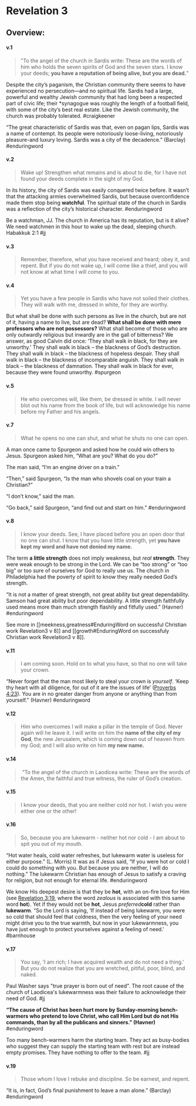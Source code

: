 # Revelation 3

## Overview:



#### v.1
>"To the angel of the church in Sardis write:
>These are the words of him who holds the seven spirits of God and the seven stars. I know your deeds; **you have a reputation of being alive, but you are dead.**"

Despite the city’s paganism, the Christian community there seems to have experienced no persecution—and no spiritual life. Sardis had a large, powerful and wealthy Jewish community that had long been a respected part of civic life; their \*synagogue was roughly the length of a football field, with some of the city’s best real estate. Like the Jewish community, the church was probably tolerated.
#craigkeener 

“The great characteristic of Sardis was that, even on pagan lips, Sardis was a name of contempt. Its people were notoriously loose-living, notoriously pleasure-and luxury loving. Sardis was a city of the decadence.” (Barclay)
#enduringword 


#### v.2
>Wake up! Strengthen what remains and is about to die, for I have not found your deeds complete in the sight of my God.

In its history, the city of Sardis was easily conquered twice before. It wasn’t that the attacking armies overwhelmed Sardis, but because overconfidence made them stop being **watchful**. The spiritual state of the church in Sardis was a reflection of the city’s historical character.
#enduringword 

Be a watchman, JJ. The church in America has its reputation, but is it alive? We need watchmen in this hour to wake up the dead, sleeping church. Habakkuk 2:1
#jj 

#### v.3
>Remember, therefore, what you have received and heard; obey it, and repent. But if you do not wake up, I will come like a thief, and you will not know at what time I will come to you.

#### v.4
>Yet you have a few people in Sardis who have not soiled their clothes. They will walk with me, dressed in white, for they are worthy.

But what shall be done with such persons as live in the church, but are not of it, having a name to live, but are dead? **What shall be done with mere professors who are not possessors?** What shall become of those who are only outwardly religious but inwardly are in the gall of bitterness? We answer, as good Calvin did once: ‘They shall walk in black, for they are unworthy.’ They shall walk in black – the blackness of God’s destruction. They shall walk in black – the blackness of hopeless despair. They shall walk in black – the blackness of incomparable anguish. They shall walk in black – the blackness of damnation. They shall walk in black for ever, because they were found unworthy.
#spurgeon 

#### v.5
>He who overcomes will, like them, be dressed in white. I will never blot out his name from the book of life, but will acknowledge his name before my Father and his angels.

#### v.7
>What he opens no one can shut, and what he shuts no one can open.

A man once came to Spurgeon and asked how he could win others to Jesus. Spurgeon asked him, “What are you? What do you do?”

The man said, “I’m an engine driver on a train.”

“Then,” said Spurgeon, “Is the man who shovels coal on your train a Christian?”

“I don’t know,” said the man.

“Go back,” said Spurgeon, “and find out and start on him.”
#enduringword 

#### v.8
>I know your deeds. See, I have placed before you an open door that no one can shut. I know that you have little strength, yet **you have kept my word and have not denied my name.**

The term **a little strength** does not imply weakness, but _real_ **strength**. They were weak enough to be strong in the Lord. We can be “too strong” or “too big” or too sure of ourselves for God to really use us. The church in Philadelphia had the poverty of spirit to know they really needed God’s strength.

“It is not a matter of great strength, not great ability but great dependability. Samson had great ability but poor dependability. A little strength faithfully used means more than much strength flashily and fitfully used.” (Havner)
#enduringword 

See more in [[meekness,greatness#EnduringWord on successful Christian work Revelation3 v 8]] and [[growth#EnduringWord on successfuly Christian work Revelation3 v 8]].

#### v.11
>I am coming soon. Hold on to what you have, so that no one will take your crown.

“Never forget that the man most likely to steal your crown is _yourself_. ‘Keep thy heart with all diligence, for out of it are the issues of life’ ([Proverbs 4:23](Proverbs4.md#v.23)). You are in no greater danger from anyone or anything than from yourself.” (Havner)
#enduringword 

#### v.12
>Him who overcomes I will make a pillar in the temple of God. Never again will he leave it. I will write on him the **name of the city of my God**, the new Jerusalem, which is coming down out of heaven from my God; and I will also write on him **my new name.**

#### v.14
> “To the angel of the church in Laodicea write: These are the words of the Amen, the faithful and true witness, the ruler of God’s creation.

#### v.15
>I know your deeds, that you are neither cold nor hot. I wish you were either one or the other!

#### v.16
>So, because you are lukewarm - neither hot nor cold - I am about to spit you out of my mouth.

 “Hot water heals, cold water refreshes, but lukewarm water is useless for either purpose.” (L. Morris) It was as if Jesus said, “If you were hot or cold I could do something with you. But because you are neither, I will do nothing.” The lukewarm Christian has enough of Jesus to satisfy a craving for religion, but not enough for eternal life.
  #enduringword
  
 We know His deepest desire is that they be **hot**, with an on-fire love for Him (see [Revelation 3:19](Revelation3#v.19), where the word _zealous_ is associated with this same word **hot**). Yet if they would not be **hot**, Jesus _preferred_**cold** rather than **lukewarm**. “So the Lord is saying, ‘If instead of being lukewarm, you were so cold that should feel that coldness, then the very feeling of your need might drive you to the true warmth, but now in your lukewarmness, you have just enough to protect yourselves against a feeling of need.'
 #barnhouse 
 
 #### v.17
>You say, 'I am rich; I have acquired wealth and do not need a thing.' But you do not realize that you are wretched, pitiful, poor, blind, and naked.

Paul Washer says "true prayer is born out of need". The root cause of the church of Laodicea's lukewarmness was their failure to acknowledge their need of God.
#jj 

**“The cause of Christ has been hurt more by Sunday-morning bench-warmers who pretend to love Christ, who call Him Lord but do not His commands, than by all the publicans and sinners.” (Havner)**
#enduringword 

Too many bench-warmers harm the starting team. They act as busy-bodies who suggest they can supply the starting team with rest but are instead empty promises. They have nothing to offer to the team.
#jj 

#### v.19
>Those whom I love I rebuke and discipline. So be earnest, and repent.

“It is, in fact, God’s final punishment to leave a man alone.” (Barclay)
#enduringword 